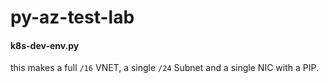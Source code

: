# py-az-test-lab

#### k8s-dev-env.py
this makes a full `/16` VNET, a single `/24` Subnet and a single NIC with a PIP.